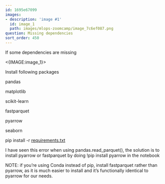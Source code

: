 ```yaml
---
id: 1695e67099
images:
- description: 'image #1'
  id: image_1
  path: images/mlops-zoomcamp/image_7c6ef087.png
question: Missing dependencies
sort_order: 450
---
```


If some dependencies are missing

<{IMAGE:image_1}>

Install following packages

pandas

matplotlib

scikit-learn

fastparquet

pyarrow

seaborn

pip install -r [requirements.txt](https://github.com/CodeProcessor/mlops-zoomcamp-notes/blob/main/01-Intro/homework/requirements.txt)

I have seen this error when using pandas.read_parquet(), the solution is to install pyarrow or fastparquet by doing !pip install pyarrow in the notebook

NOTE: if you’re using Conda instead of pip, install fastparquet rather than pyarrow, as it is much easier to install and it’s functionally identical to pyarrow for our needs.

